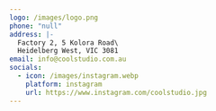 ```yaml
---
logo: /images/logo.png
phone: "null"
address: |-
  Factory 2, 5 Kolora Road\
  Heidelberg West, VIC 3081
email: info@coolstudio.com.au
socials:
  - icon: /images/instagram.webp
    platform: instagram
    url: https://www.instagram.com/coolstudio.jpg
---
```


